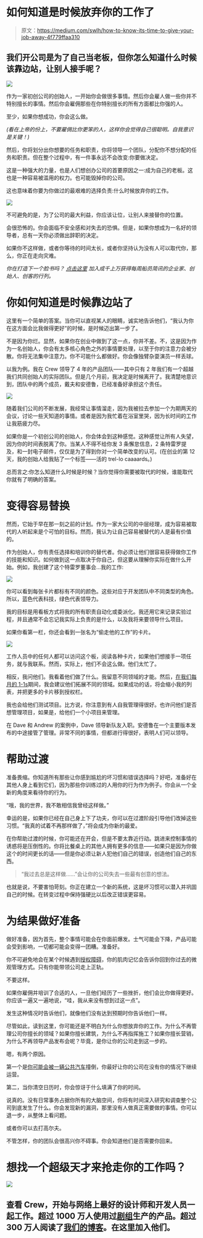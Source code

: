 # 如何知道是时候放弃你的工作了

> 原文：<https://medium.com/swlh/how-to-know-its-time-to-give-your-job-away-4f779ffaa310>

## 我们开公司是为了自己当老板，但你怎么知道什么时候该靠边站，让别人接手呢？

![](img/3ce318f6184a0993367d1a7fe3dcbdde.png)

作为一家初创公司的创始人，一开始你会做很多事情。然后你会雇人做一些你并不特别擅长的事情。然后你会雇佣那些在你特别擅长的所有方面都比你强的人。

至少，如果你想成功，你会这么做。

*(看在上帝的份上，不要雇佣比你更笨的人，这样你会觉得自己很聪明。自我意识是关键！)*

然后，你将划分出你想要的任务和职责，你将领导一个团队，分配你不想分配的任务和职责。但在整个过程中，有一件事永远不会改变:你要做决定。

这是一种强大的力量，也是人们想创办公司的首要原因之一:成为自己的老板。这也是一种容易被滥用的权力。也可能毁掉你的公司。

这也意味着你要为你做过的最艰难的选择负责:什么时候放弃你的工作。

![](img/3cb6e3ee5d98ec1a8e1656a18e6217f8.png)

不可避免的是，为了公司的最大利益，你应该让位，让别人来接替你的位置。

会很恐怖的。你会面临不安全感和对失去的恐惧。但是，如果你想成为一名好的领导者，总有一天你必须做出辞职的决定。

如果你不这样做，或者你等待的时间太长，或者你坚持认为没有人可以取代你，那么，你正在走向灾难。

*你在打造下一个脸书吗？* [*点击这里*](http://crew.us2.list-manage.com/subscribe?u=655606e77350bfa30e1ab5457&id=7f313472f5&utm_medium=referrer&utm_source=crew&utm_campaign=blog-cta&utm_content=give_away_your_job) *加入成千上万获得每周船员简讯的企业家、创始人、创客的行列。*

# 你如何知道是时候靠边站了

这里有一个简单的答案。当你可以直视某人的眼睛，诚实地告诉他们，“我认为你在这方面会比我做得更好”的时候，是时候迈出第一步了。

不是因为你烂。显然，如果你在创业中做到了这一点，你并不差。不，这是因为作为一名创始人，你会有太多核心角色之外的事情要处理，以至于你的注意力会被分散。你将无法集中注意力。你不可能什么都做好。你会像独臂杂耍演员一样丢球。

以我为例。我在 Crew 领导了 4 年的产品团队——其中只有 2 年我们有一个超越我们共同创始人的实际团队。但是几个月前，我决定是时候离开了。我清楚地意识到，团队中的两个成员，戴夫和安德鲁，已经准备好承担这个责任。

![](img/c84eec70d1c457c4409f402a549372e1.png)

随着我们公司的不断发展，我经常让事情溜走，因为我被拉去参加一个为期两天的会议，讨论一些天知道的事情。或者是因为我忙着在浴室里哭，因为长时间的工作让我筋疲力尽。

如果你是一个初创公司的创始人，你会体会到这种感觉。这种感觉让所有人失望，因为你的时间表脱离了你。当某人不得不给你发 3 条懈怠信息，2 条特雷罗提及，和一封电子邮件，仅仅是为了得到你对一个简单改变的认可。(在创业的第 12 天，我的创始人给我贴了一个标签——活的 trel-lo caaaards。)

总而言之:你怎么知道什么时候是时候？当你觉得你需要被取代的时候，谁能取代你就有了明确的答案。

# 变得容易替换

然而，它始于早在那一刻之前的计划。作为一家大公司的中层经理，成为容易被取代的人听起来是个可怕的目标。然而，我认为让自己容易被替代的人是最有价值的。

作为创始人，你有责任选择和培训你的替代者。你必须让他们很容易获得做你工作的技能和知识。如何做到这一点取决于你自己，但这要从理解你实际在做什么开始。例如，我创建了这个特雷罗董事会…我的工作:

![](img/54fdac189a3205165692ee890e2a32c2.png)

你可以看到每张卡片都标有不同的颜色。这些对应于开发团队中不同类型的角色。所以，蓝色代表科技，绿色代表领导力。

我的目标是用看板方式将我的所有职责自动化或委派化。我还用它来记录实验过程，并且通常不会忘记我实际上负责的是什么，以及我将来要领导什么项目。

如果你看第一栏，你还会看到一张名为“偷走他的工作”的卡片。

![](img/bbeaccc764d3e7af0b81f21384a3445f.png)

工作人员中的任何人都可以访问这个板，阅读各种卡片，如果他们想接手一项任务，就与我联系。然而，实际上，他们不会这么做。他们太忙了。

相反，我问他们。我看着他们做了什么。我留意不同领域的才能。然后，[在我们每月的 1-1s](https://blog.crew.co/why-a-perpetual-learner-beats-a-fancy-cv-anyday/)期间，我会建议他们拓展不同的领域。如果成功的话，将会缩小我的列表，并把更多的卡片移到授权栏。

我也会给他们测试项目。比方说，你注意到有人自我管理得很好。也许问他们是否想管理项目，如果是，给他们一个小项目来管理。

在 Dave 和 Andrew 的案例中，Dave 领导新队友入职。安德鲁在一个主要版本发布的中途接管了管理。非常不同的事情，但都进行得很好，表明人们可以领导。

# 帮助过渡

准备畏缩。你知道所有那些让你感到尴尬的坏习惯和错误选择吗？好吧，准备好在其他人身上看到它们，因为那些你训练过的人用你的行为作为例子。你会从一个全新的角度来看待你的行为。

“哦，我的世界，我不敢相信我曾经这样做。”

幸运的是，如果你已经在自己身上下了功夫，你可以在过渡阶段引导他们改掉这些习惯。“我真的试着不再那样做了，”将会成为你新的最爱。

在你帮助过渡的时候，你可能还在开会，但是不要太靠近行动。跳进来控制事情的诱惑将是压倒性的。你将比餐桌上的其他人拥有更多的信息——如果只是因为你做这个的时间更长的话——但是你必须让新人犯他们自己的错误，创造他们自己的东西。

> “我过去总是这样做……”会让你的公司失去一些最有创意的想法。

也就是说，不要害怕苛刻。你正在建立一个新的系统，这是坏习惯可以潜入并巩固自己的时候。在转变过程中保持强硬比以后改正错误更容易。

# 为结果做好准备

做好准备，因为首先，整个事情可能会在你面前爆发。士气可能会下降，产品可能会受到影响，一切都可能会变得一团糟。准备好。

你不可避免地会在某个时候遇到[授权障碍](/the-modern-team/lazy-leadership-8ba19e34f959#.tf7m3cgmw)，你的肌肉记忆会告诉你回到你过去的微观管理方式。只有你能带领公司走上正轨。

不要这样。

如果你雇佣并培训了合适的人，一旦他们经历了一些挫折，他们会比你做得更好。你应该一遍又一遍地说，“哇，我从来没有想到过这一点”。

发生这种情况时告诉他们，就像他们没有达到预期时你告诉他们一样。

尽管如此，读到这里，你可能还是不明白为什么你想放弃你的工作。为什么不再管理公司你擅长的领域？如果你擅长建筑，为什么不再指挥施工？如果你擅长营销，为什么不再领导产品发布会呢？毕竟，是你让你的公司走到这一步的。

嗯，有两个原因。

第一个是[你可能会被一辆公共汽车](http://backstage.crew.co/bus-test/)撞倒，你最好让你的公司在没有你的情况下继续运营。

第二，当你清空日历时，你会惊讶于什么填满了你的时间。

说真的。没有日常事务占据你所有的大脑空间，你将有时间深入研究和调查整个公司到底发生了什么。你会发现新的漏洞，那里没有人做真正需要做的事情。你可以退一步，从整体上看问题。

或者你可以去打高尔夫。

不管怎样，你的团队会很高兴你不碍事。你会知道他们是否需要你回来。

# 想找一个超级天才来抢走你的工作吗？

![](img/aab99ee9ea397416377a7e86a5621555.png)

## 查看 Crew，开始与网络上最好的设计师和开发人员一起工作。超过 1000 万人使用过[剧组](http://crew.co/?utm_source=Medium&utm_medium=CTA&utm_campaign=MediumCTAs)生产的产品。超过 300 万人阅读了[我们的博客](http://blog.crew.co/?utm_source=Medium&utm_medium=CTA&utm_campaign=MediumCTAs)。在这里加入他们。